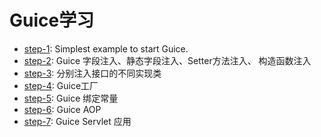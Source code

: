 # Guice学习

* [step-1](./step-1/readme.md): Simplest example to start  Guice.
* [step-2](./step-2/readme.md): Guice 字段注入、静态字段注入、Setter方法注入、 构造函数注入
* [step-3](./step-3/readme.md): 分别注入接口的不同实现类
* [step-4](./step-4/readme.md): Guice工厂
* [step-5](./step-5/readme.md): Guice 绑定常量
* [step-6](./step-6/readme.md): Guice AOP
* [step-7](./step-7/readme.md): Guice Servlet 应用
